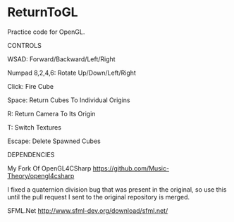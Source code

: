 # ReturnToGL
Practice code for OpenGL.

CONTROLS

WSAD: Forward/Backward/Left/Right

Numpad 8,2,4,6: Rotate Up/Down/Left/Right

Click: Fire Cube

Space: Return Cubes To Individual Origins

R: Return Camera To Its Origin

T: Switch Textures

Escape: Delete Spawned Cubes



DEPENDENCIES

My Fork Of OpenGL4CSharp https://github.com/Music-Theory/opengl4csharp

I fixed a quaternion division bug that was present in the original, so use this until the pull request I sent to the original repository is merged.

SFML.Net http://www.sfml-dev.org/download/sfml.net/
